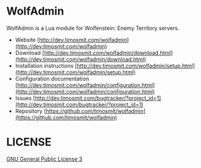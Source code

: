 # WolfAdmin
WolfAdmin is a Lua module for Wolfenstein: Enemy Territory servers.

* Website [http://dev.timosmit.com/wolfadmin](http://dev.timosmit.com/wolfadmin)
* Download [http://dev.timosmit.com/wolfadmin/download.html](http://dev.timosmit.com/wolfadmin/download.html)
* Installation instructions [http://dev.timosmit.com/wolfadmin/setup.html](http://dev.timosmit.com/wolfadmin/setup.html)
* Configuration documentation [http://dev.timosmit.com/wolfadmin/configuration.html](http://dev.timosmit.com/wolfadmin/configuration.html)
* Issues [http://dev.timosmit.com/bugtracker/?project_id=1](http://dev.timosmit.com/bugtracker/?project_id=1)
* Repository [https://github.com/timosmit/wolfadmin](https://github.com/timosmit/wolfadmin)

LICENSE
============
[GNU General Public License 3](http://www.gnu.org/licenses/gpl-3.0.html)
